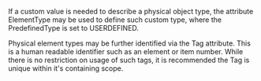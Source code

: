 If a custom value is needed to describe a physical object type, the attribute ElementType may be used to define such custom type, where the PredefinedType is set to USERDEFINED.

Physical element types may be further identified via the Tag attribute. This is a human readable identifier such as an element or item number. While there is no restriction on usage of such tags, it is recommended the Tag is unique within it's containing scope.
